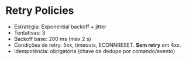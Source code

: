 # Retry Policies
- Estratégia: Exponential backoff + jitter
- Tentativas: 3
- Backoff base: 200 ms (máx 2 s)
- Condições de retry: 5xx, timeouts, ECONNRESET. **Sem retry** em 4xx.
- Idempotência: obrigatória (chave de dedupe por comando/evento)